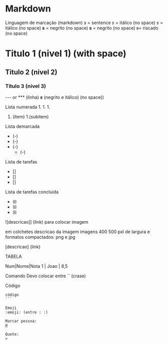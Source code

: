 # Markdown
 Linguagem de marcação (markdown)
s = sentence
*s* = itálico (no space)
_s_ = itálico  (no space)
**s** = negrito  (no space)
__s__ = negrito  (no space)
~~s~~= riscado  (no space)
# Titulo 1 (nivel 1) (with space)
## Titulo 2 (nivel 2)
### Titulo 3 (nivel 3)
--- or *** (linha)
__*s*__ (negrito e itálico) (no space))

Lista numerada
1.
1.
1.
1. (item)
  1.(subitem)

Lista demarcada
* (-)
* (-)
* (-)
  * (-)

Lista de tarefas

- []
- []
- []

Lista de tarefas concluida

- [x]
- [x]
- [x]

![descricao]] (link)
para colocar imagem

em colchetes descricao da imagem
imagens 400 500 pxl de largura 
e formatos compactados: png e jpg

[descricao] (link)

TABELA

Num|Nome|Nota
1 | Joao | 8,5

Comando 
Devo colocar entre ´´ (crase)

Código
````
código
```

Emoji
:emoji: (entre : :)

Marcar pessoa:
@ 

Quote:
>
